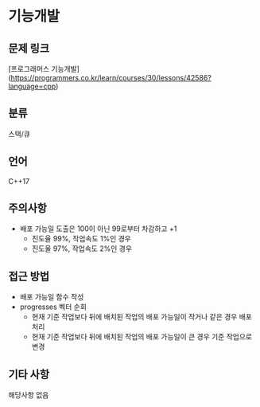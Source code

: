 # 기능개발
## 문제 링크
[프로그래머스 기능개발]
(https://programmers.co.kr/learn/courses/30/lessons/42586?language=cpp)
## 분류
스택/큐
## 언어
C++17
## 주의사항
* 배포 가능일 도출은 100이 아닌 99로부터 차감하고 +1
  + 진도율 99%, 작업속도 1%인 경우
  + 진도율 97%, 작업속도 2%인 경우
## 접근 방법
* 배포 가능일 함수 작성
* progresses 벡터 순회
  + 현재 기준 작업보다 뒤에 배치된 작업의 배포 가능일이 작거나 같은 경우 배포 처리
  + 현재 기준 작업보다 뒤에 배치된 작업의 배포 가능일이 큰 경우 기준 작업으로 변경 
## 기타 사항
해당사항 없음